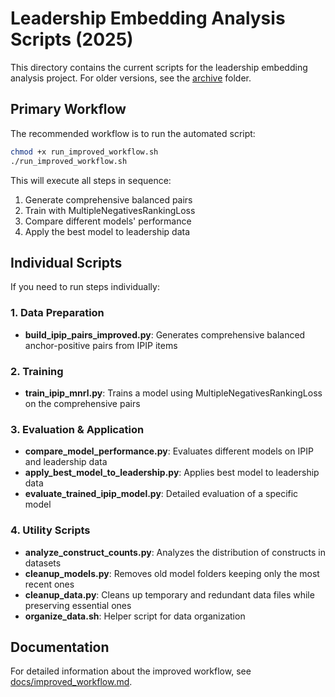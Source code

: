 # Leadership Embedding Analysis Scripts (2025)

This directory contains the current scripts for the leadership embedding analysis project. For older versions, see the [archive](./archive) folder.

## Primary Workflow

The recommended workflow is to run the automated script:

```bash
chmod +x run_improved_workflow.sh
./run_improved_workflow.sh
```

This will execute all steps in sequence:
1. Generate comprehensive balanced pairs
2. Train with MultipleNegativesRankingLoss
3. Compare different models' performance
4. Apply the best model to leadership data

## Individual Scripts

If you need to run steps individually:

### 1. Data Preparation
- **build_ipip_pairs_improved.py**: Generates comprehensive balanced anchor-positive pairs from IPIP items

### 2. Training
- **train_ipip_mnrl.py**: Trains a model using MultipleNegativesRankingLoss on the comprehensive pairs

### 3. Evaluation & Application
- **compare_model_performance.py**: Evaluates different models on IPIP and leadership data
- **apply_best_model_to_leadership.py**: Applies best model to leadership data
- **evaluate_trained_ipip_model.py**: Detailed evaluation of a specific model

### 4. Utility Scripts
- **analyze_construct_counts.py**: Analyzes the distribution of constructs in datasets
- **cleanup_models.py**: Removes old model folders keeping only the most recent ones
- **cleanup_data.py**: Cleans up temporary and redundant data files while preserving essential ones
- **organize_data.sh**: Helper script for data organization

## Documentation

For detailed information about the improved workflow, see [docs/improved_workflow.md](../docs/improved_workflow.md). 